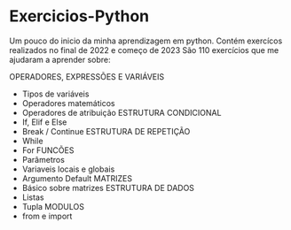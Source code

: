 # Exercicios-Python
Um pouco do inicio da minha aprendizagem em python. Contém exercícos realizados no final de 2022 e começo de 2023
São 110 exercícios que me ajudaram a aprender sobre:

OPERADORES, EXPRESSÕES E VARIÁVEIS
  - Tipos de variáveis
  - Operadores matemáticos
  - Operadores de atribuição
ESTRUTURA CONDICIONAL
  - If, Elif e Else
  - Break / Continue
ESTRUTURA DE REPETIÇÃO
  - While
  - For
FUNCÕES
  - Parâmetros
  - Variaveis locais e globais
  - Argumento Default
MATRIZES
  - Básico sobre matrizes
  ESTRUTURA DE DADOS
  - Listas
  - Tupla
MODULOS
  - from e import
